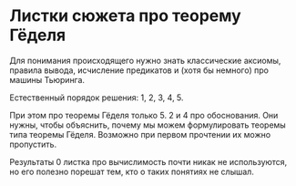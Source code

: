 # Листки сюжета про теорему Гёделя

Для понимания происходящего нужно знать классические аксиомы, правила
вывода, исчисление предикатов и (хотя бы немного) про машины Тьюринга.

Естественный порядок решения: 1, 2, 3, 4, 5.

При этом про теоремы Гёделя только 5.
2 и 4 про обоснования. Они нужны, чтобы объяснить, почему мы  можем
формулировать теоремы типа теоремы Гёделя. Возможно при первом
прочтении их можно пропустить.

Результаты 0 листка про вычислимость почти никак не используются, но
его полезно порешат тем, кто о таких понятиях не слышал.
